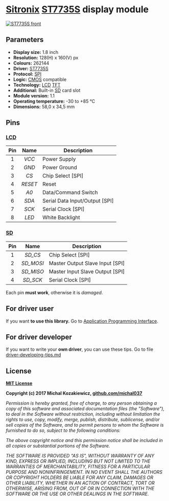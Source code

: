 # [Sitronix](http://www.sitronix.com.tw/en/index.html) [ST7735S](http://www.sitronix.com.tw/en/product/Driver/mobile_display.html) display module
[![ST7735S front](https://raw.githubusercontent.com/michal037/driver-ST7735S/master/photos/front_small.png)](https://raw.githubusercontent.com/michal037/driver-ST7735S/master/photos/front.jpg)


## Parameters
* **Display size:** 1.8 inch
* **Resolution:** 128(H) x 160(V) px
* **Colours:** 262144
* **Driver:** [ST7735S](https://github.com/michal037/driver-ST7735S/raw/master/datasheet/ST7735S_Datasheet_v1.4.pdf)
* **Protocol:** [SPI](https://en.wikipedia.org/wiki/Serial_Peripheral_Interface_Bus)
* **Logic:** [CMOS](https://en.wikipedia.org/wiki/CMOS) compatible
* **Technology:** [LCD](https://en.wikipedia.org/wiki/Liquid-crystal_display) [TFT](https://en.wikipedia.org/wiki/Thin-film_transistor)
* **Additional:** Built-in [SD](https://en.wikipedia.org/wiki/Secure_Digital) card slot
* **Module version:** 1.1
* **Operating temperature:** -30 to +85 &deg;C
* **Dimensions:** 58,0 x 34,5 mm


## Pins
### [LCD](https://raw.githubusercontent.com/michal037/driver-ST7735S/master/photos/front_small_pins.png)
| Pin | Name | Description |
| :---: | :---: | --- |
| 1 | *VCC* | Power Supply |
| 2 | *GND* | Power Ground |
| 3 | *CS* | Chip Select [SPI] |
| 4 | *RESET* | Reset |
| 5 | *A0* | Data/Command Switch |
| 6 | *SDA* | Serial Data Input/Output [SPI] |
| 7 | *SCK* | Serial Clock [SPI] |
| 8 | *LED* | White Backlight |

### [SD](https://raw.githubusercontent.com/michal037/driver-ST7735S/master/photos/front_small_pins.png)
| Pin | Name | Description |
| :---: | :---: | --- |
| 1 | *SD_CS* | Chip Select [SPI] |
| 2 | *SD_MOSI* | Master Output Slave Input [SPI] |
| 3 | *SD_MISO* | Master Input Slave Output [SPI] |
| 4 | *SD_SCK* | Serial Clock [SPI] |

Each pin **must work**, otherwise it is *damaged*.


## For driver user
If you want **to use this library.**
Go to [Application Programming Interface](documentation/readme.md).


## For driver developer
If you want to write your **own driver**, you can use these tips.
Go to file [driver-developing-tips.md](driver-developing-tips.md)


## License
**[MIT License](https://raw.githubusercontent.com/michal037/driver-ST7735S/master/LICENSE)**

**Copyright (c) 2017 Michal Kozakiewicz, [github.com/michal037](https://github.com/michal037)**

*Permission is hereby granted, free of charge, to any person obtaining a copy of this software and associated documentation files (the "Software"), to deal in the Software without restriction, including without limitation the rights to use, copy, modify, merge, publish, distribute, sublicense, and/or sell copies of the Software, and to permit persons to whom the Software is furnished to do so, subject to the following conditions:*

*The above copyright notice and this permission notice shall be included in all copies or substantial portions of the Software.*

*THE SOFTWARE IS PROVIDED "AS IS", WITHOUT WARRANTY OF ANY KIND, EXPRESS OR IMPLIED, INCLUDING BUT NOT LIMITED TO THE WARRANTIES OF MERCHANTABILITY, FITNESS FOR A PARTICULAR PURPOSE AND NONINFRINGEMENT. IN NO EVENT SHALL THE AUTHORS OR COPYRIGHT HOLDERS BE LIABLE FOR ANY CLAIM, DAMAGES OR OTHER LIABILITY, WHETHER IN AN ACTION OF CONTRACT, TORT OR OTHERWISE, ARISING FROM, OUT OF OR IN CONNECTION WITH THE SOFTWARE OR THE USE OR OTHER DEALINGS IN THE SOFTWARE.*
